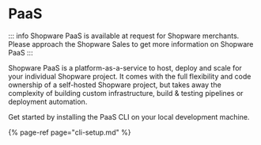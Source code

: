 # PaaS

::: info
Shopware PaaS is available at request for Shopware merchants. Please approach the Shopware Sales to get more information on Shopware PaaS
:::

Shopware PaaS is a platform-as-a-service to host, deploy and scale for your individual Shopware project.
It comes with the full flexibility and code ownership of a self-hosted Shopware project, but takes away the complexity of building custom infrastructure, build & testing pipelines or deployment automation.

Get started by installing the PaaS CLI on your local development machine.

{% page-ref page="cli-setup.md" %}
